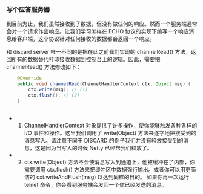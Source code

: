 ### 写个应答服务器

到目前为止，我们虽然接收到了数据，但没有做任何的响应。然而一个服务端通常会对一个请求作出响应。让我们学习怎样在 ECHO 协议的实现下编写一个响应消息给客户端，这个协议针对任何接收的数据都会返回一个响应。

和 discard server 唯一不同的是把在此之前我们实现的 channelRead() 方法，返回所有的数据替代打印接收数据到控制台上的逻辑。因此，需要把 channelRead() 方法修改如下：

```java
	@Override
    public void channelRead(ChannelHandlerContext ctx, Object msg) {
        ctx.write(msg); // (1)
        ctx.flush(); // (2)
    }
    
```

- 1. ChannelHandlerContext 对象提供了许多操作，使你能够触发各种各样的 I/O 事件和操作。这里我们调用了 write(Object) 方法来逐字地把接受到的消息写入。请注意不同于 DISCARD 的例子我们并没有释放接受到的消息，这是因为当写入的时候 Netty 已经帮我们释放了。
- 2. ctx.write(Object) 方法不会使消息写入到通道上，他被缓冲在了内部，你需要调用 ctx.flush() 方法来把缓冲区中数据强行输出。或者你可以用更简洁的 cxt.writeAndFlush(msg) 以达到同样的目的。
如果你再一次运行 telnet 命令，你会看到服务端会发回一个你已经发送的消息。